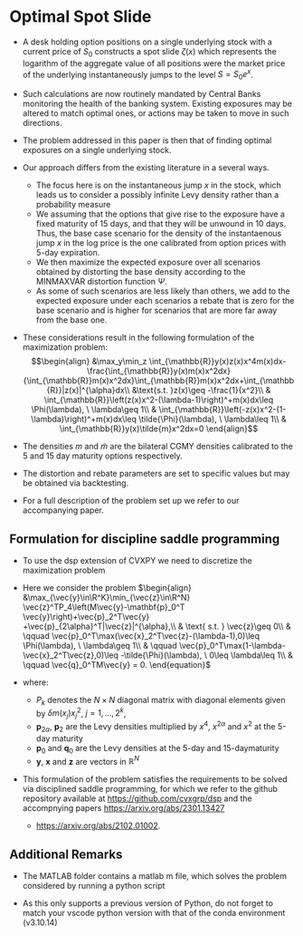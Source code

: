 # Optimal Spot Slide

- A desk holding option positions on a single underlying stock with a current price of $S_0$ constructs a spot slide $\zeta(x)$ which represents the logarithm of the aggregate value of all positions were the market price of the underlying instantaneously jumps to the level $S=S_0e^x$.

- Such calculations are now routinely mandated by Central Banks monitoring the health of the banking system. Existing exposures may be altered to match optimal ones, or actions may be taken to move in such directions.

- The problem addressed in this paper is then that of finding optimal exposures on a single underlying stock.

- Our approach differs from the existing literature in a several ways.
  - The focus here is on the instantaneous jump $x$ in the stock, which leads us to consider a possibly infinite Levy density rather than a probability measure
  - We assuming that the options that give rise to the exposure have a fixed maturity of 15 days, and that they will be unwound in 10 days. Thus, the base case scenario for the density of the instantaenous jump $x$ in the log price is the one calibrated from option prices with 5-day expiration.
  - We then maximize the expected exposure over all scenarios obtained by distorting the base density according to the MINMAXVAR distortion function $\Psi$.
  - As some of such scenarios are less likely than others, we add to the expected exposure under each scenarios a rebate that is zero for the base scenario and is higher for scenarios that are more far away from the base one.

- These considerations result in the following formulation of the maximization problem:
  $$\begin{align}
    &\max_y\min_z \int_{\mathbb{R}}y(x)z(x)x^4m(x)dx-\frac{\int_{\mathbb{R}}y(x)m(x)x^2dx}{\int_{\mathbb{R}}m(x)x^2dx}\int_{\mathbb{R}}m(x)x^2dx+\int_{\mathbb{R}}|z(x)|^{\alpha}dx\\
    &\text{s.t. }z(x)\geq -\frac{1}{x^2}\\
    & \int_{\mathbb{R}}\left(z(x)x^2-(\lambda-1)\right)^+m(x)dx\leq \Phi(\lambda), \ \lambda\geq 1\\
    & \int_{\mathbb{R}}\left(-z(x)x^2-(1-\lambda)\right)^+m(x)dx\leq \tilde{\Phi}(\lambda), \ \lambda\leq 1\\
    & \int_{\mathbb{R}}y(x)\tilde{m}x^2dx=0
  \end{align}$$
  
- The densities $m$ and $\tilde{m}$ are the bilateral CGMY densities calibrated to the 5 and 15 day maturity options respectively.  

- The distortion and rebate parameters are set to specific values but may be obtained via backtesting.

- For a full description of the problem set up we refer to our accompanying paper.

## Formulation for discipline saddle programming

- To use the dsp extension of CVXPY we need to discretize the maximization problem

- Here we consider the problem
  $\begin{align}
    &\max_{\vec{y}\in\R^K}\min_{\vec{z}\in\R^N} \vec{z}^TP_4\left(M\vec{y}-\mathbf{p}_0^T \vec{y}\right)+\vec{p}_2^T\vec{y} +\vec{p}_{2\alpha}^T|\vec{z}|^{\alpha},\\
    & \text{ s.t. } \vec{z}\geq 0\\
    & \qquad \vec{p}_0^T\max(\vec{x}_2^T\vec{z}-(\lambda-1),0)\leq \Phi(\lambda), \ \lambda\geq 1\\
    & \qquad \vec{p}_0^T\max(1-\lambda-\vec{x}_2^T\vec{z},0)\leq -\tilde{\Phi}(\lambda), \ 0\leq \lambda\leq 1\\
    & \qquad \vec{q}_0^TM\vec{y} = 0.
  \end{equation}$
- where:
  - $P_k$ denotes the $N\times N$ diagonal matrix with diagonal elements given by $\delta m(x_j)x_j^2$, $j=1,...,2^k$,
  - $\mathbf{p}_{2\alpha}$, $\mathbf{p}_{2}$ are the Levy densities multiplied by $x^4$, $x^{2\alpha}$ and $x^2$ at the 5-day maturity
  - $\mathbf{p}_0$ and $\mathbf{q}_0$ are the Levy densities at the 5-day and 15-daymaturity
  - $\mathbf{y}$, $\mathbf{x}$ and $\mathbf{z}$ are vectors in $\mathbb{R}^{N}$
- This formulation of the problem satisfies the requirements to be solved via disciplined saddle programming, for which we refer to the github repository available at <https://github.com/cvxgrp/dsp> and the accompnying papers <https://arxiv.org/abs/2301.13427>
  - <https://arxiv.org/abs/2102.01002>.

## Additional Remarks

- The MATLAB folder contains a matlab m file, which solves the problem considered by running a python script

- As this only supports a previous version of Python, do not forget to match your vscode python version with that of the conda environment (v3.10.14)
